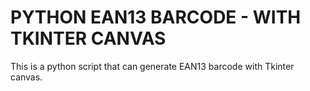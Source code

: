 # PYTHON EAN13 BARCODE - WITH TKINTER CANVAS

This is a python script that can generate EAN13 barcode with Tkinter canvas.
